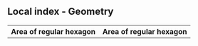 <h2>Local index - Geometry</h2>
<table>
  <tr>
        <th>Area of regular hexagon</th>
        <th>Area of regular hexagon</th>
  </tr>
</table>
